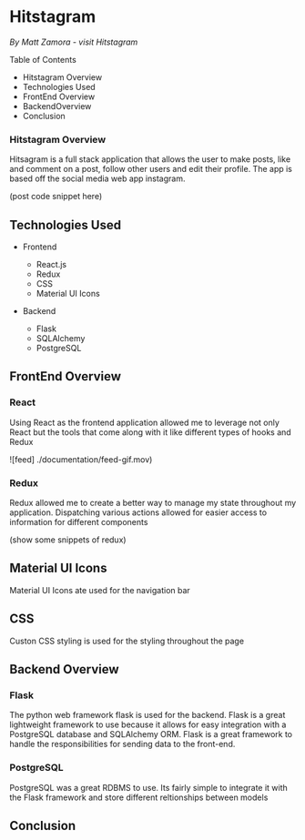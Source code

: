 # Hitstagram
*By Matt Zamora  - visit Hitstagram*

Table of Contents

* Hitstagram Overview
* Technologies Used
* FrontEnd Overview
* BackendOverview
* Conclusion

### Hitstagram Overview

Hitsagram is a full stack application that allows the user to make posts, like and comment on a post, follow other users and edit their profile. The app is based off the social media web app instagram.

(post code snippet here)

## Technologies Used

* Frontend
	* React.js
	* Redux
	* CSS
	* Material UI Icons
	
* Backend
	* Flask
	* SQLAlchemy
	* PostgreSQL

## FrontEnd Overview

### React
Using React as the frontend application allowed me to leverage not only React but the tools that come along with it like different types of hooks and Redux

![feed] ./documentation/feed-gif.mov)

### Redux
Redux allowed me to create a better way to manage my state throughout my application. Dispatching various actions allowed for easier access to information for different components

(show some snippets of redux)

## Material UI Icons
Material UI Icons ate used for the navigation bar

## CSS
Custon CSS  styling is used for the styling throughout the page

## Backend Overview

### Flask
The python web framework flask is used for the backend.  Flask is a great lightweight framework to use because it allows for easy integration with a PostgreSQL database and SQLAlchemy ORM. Flask is a great framework to handle the responsibilities for sending data to the front-end.

### PostgreSQL
PostgreSQL was a great RDBMS to use. Its fairly simple to integrate it with the Flask framework and store different reltionships between models

## Conclusion
